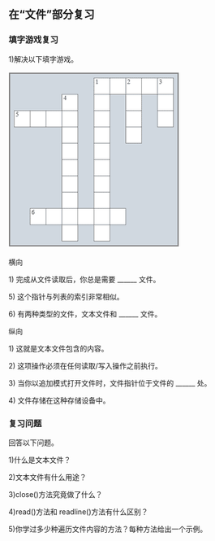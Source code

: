 ## 在“文件”部分复习

### 填字游戏复习

1)解决以下填字游戏。

![图片](img/review09-01.png)

横向

1) 完成从文件读取后，你总是需要 ______ 文件。

5) 这个指针与列表的索引非常相似。

6) 有两种类型的文件，文本文件和 ______ 文件。

纵向

1) 这就是文本文件包含的内容。

2) 这项操作必须在任何读取/写入操作之前执行。

3) 当你以追加模式打开文件时，文件指针位于文件的 ______ 处。

4) 文件存储在这种存储设备中。

### 复习问题

回答以下问题。

1)什么是文本文件？

2)文本文件有什么用途？

3)close()方法究竟做了什么？

4)read()方法和 readline()方法有什么区别？

5)你学过多少种遍历文件内容的方法？每种方法给出一个示例。
